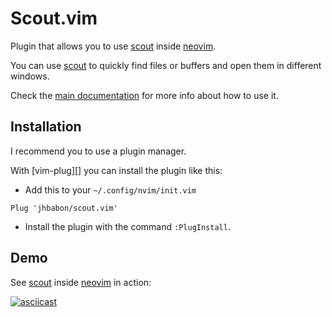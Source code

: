 # Scout.vim

Plugin that allows you to use [scout][] inside [neovim][].

You can use [scout][] to quickly find files or buffers and open them in
different windows.

Check the [main documentation](doc/scout.txt) for more info about how to
use it.

## Installation

I recommend you to use a plugin manager.

With [vim-plug][] you can install the plugin like this:

* Add this to your `~/.config/nvim/init.vim`

```viml
Plug 'jhbabon/scout.vim'
```

* Install the plugin with the command `:PlugInstall`.

## Demo

See [scout][] inside [neovim][] in action:

[![asciicast](https://asciinema.org/a/vD6A8V2alTbf3o1t3N4TsoGqM.png)](https://asciinema.org/a/vD6A8V2alTbf3o1t3N4TsoGqM)

[scout]: https://github.com/jhbabon/scout
[neovim]: https://github.com/neovim/neovim
